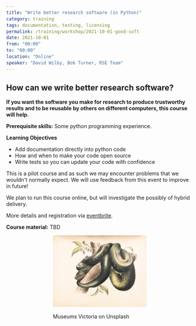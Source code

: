 ```yaml
---
title: "Write better research software (in Python)"
category: training
tags: documentation, testing, licensing
permalink: /training/workshop/2021-10-01-good-soft
date: 2021-10-01
from: "00:00"
to: "00:00"
location: "Online"
speaker: "David Wilby, Bob Turner, RSE Team"
---
```


## How can we write better research software? 

**If you want the software you make for research to produce trustworthy results and to be reusable by others on different computers, this course will help.**

**Prerequisite skills:** Some python programming experience.

**Learning Objectives**

* Add documentation directly into python code
* How and when to make your code open source
* Write tests so you can update your code with confidence

This is a pilot course and as such we may encounter problems that we wouldn't normally expect. We will use feedback from this event to improve in future!

We plan to run this course online, but will investigate the possibly of hybrid delivery.

More details and registration via [eventbrite]().

**Course material:** TBD

<div style="width: 50%; margin:0 auto;"><img src="/assets/images/museums-victoria-G9Yy-iitjjg-unsplash.jpg" alt="Together, We Create"/><p>Museums Victoria on Unsplash</p></div>

